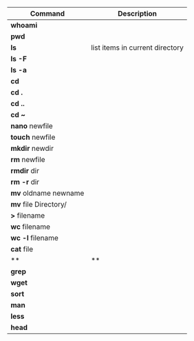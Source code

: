 | Command | Description|
|---------|------------|
|**whoami**||
|**pwd**||
|**ls**|list items in current directory|
|**ls -F**||
|**ls -a**||
|**cd**||
|**cd .**||
|**cd ..**||
|**cd ~**||
|**nano** newfile||
|**touch** newfile||
|**mkdir** newdir||
|**rm** newfile||
|**rmdir** dir||
|**rm -r** dir||
|**mv** oldname newname||
|**mv** file Directory/||
|**>** filename||
|**wc** filename||
|**wc -l** filename||
|**cat** file||
|**|**||
|**grep**||
|**wget**||
|**sort**||
|**man**||
|**less**||
|**head**||